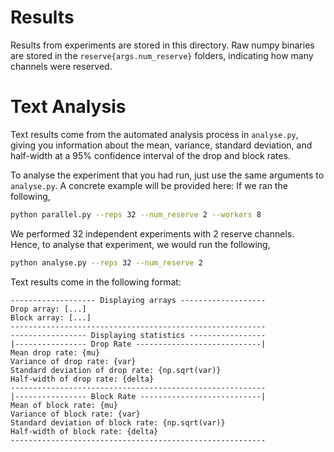 # Results
Results from experiments are stored in this directory. Raw numpy binaries are stored in the `reserve{args.num_reserve}` folders, indicating how many channels were reserved. 

# Text Analysis
Text results come from the automated analysis process in `analyse.py`, giving you information about the mean, variance, standard deviation, and half-width at a 95% confidence interval of the drop and block rates.

To analyse the experiment that you had run, just use the same arguments to `analyse.py`. A concrete example will be provided here:
If we ran the following,
```bash
python parallel.py --reps 32 --num_reserve 2 --workers 8
```
We performed 32 independent experiments with 2 reserve channels. Hence, to analyse that experiment, we would run the following,
```bash
python analyse.py --reps 32 --num_reserve 2
```

Text results come in the following format:
```
------------------- Displaying arrays -------------------
Drop array: [...]
Block array: [...]
---------------------------------------------------------
----------------- Displaying statistics -----------------
|---------------- Drop Rate ----------------------------|
Mean drop rate: {mu}
Variance of drop rate: {var}
Standard deviation of drop rate: {np.sqrt(var)}
Half-width of drop rate: {delta}
---------------------------------------------------------
|---------------- Block Rate ---------------------------|
Mean of block rate: {mu}
Variance of block rate: {var}
Standard deviation of block rate: {np.sqrt(var)}
Half-width of block rate: {delta}
---------------------------------------------------------
```
